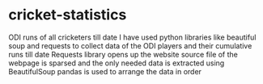 # cricket-statistics
ODI runs of all cricketers till date
I have used python libraries like beautiful soup and requests to collect data of the ODI players and their cumulative runs
till date
Requests library opens up the website 
source file of the webpage is sparsed and the only needed data is extracted using BeautifulSoup
pandas is used to arrange the data in order

